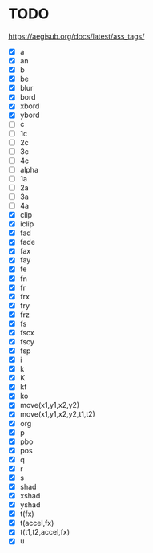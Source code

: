# TODO

https://aegisub.org/docs/latest/ass_tags/

- [x] a
- [x] an
- [x] b
- [x] be
- [x] blur
- [x] bord
- [x] xbord
- [x] ybord
- [ ] c
- [ ] 1c
- [ ] 2c
- [ ] 3c
- [ ] 4c
- [ ] alpha
- [ ] 1a
- [ ] 2a
- [ ] 3a
- [ ] 4a
- [x] clip
- [x] iclip
- [x] fad
- [x] fade
- [x] fax
- [x] fay
- [x] fe
- [x] fn
- [x] fr
- [x] frx
- [x] fry
- [x] frz
- [x] fs
- [x] fscx
- [x] fscy
- [x] fsp
- [x] i
- [x] k
- [x] K
- [x] kf
- [x] ko
- [x] move(x1,y1,x2,y2)
- [x] move(x1,y1,x2,y2,t1,t2)
- [x] org
- [x] p
- [x] pbo
- [x] pos
- [x] q
- [x] r
- [x] s
- [x] shad
- [x] xshad
- [x] yshad
- [x] t(fx)
- [x] t(accel,fx)
- [x] t(t1,t2,accel,fx)
- [x] u
